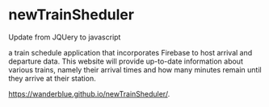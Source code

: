 # newTrainSheduler
Update from JQUery to javascript

a train schedule application that incorporates Firebase to host arrival and departure data. This website will provide up-to-date information about various trains, namely their arrival times and how many minutes remain until they arrive at their station.


https://wanderblue.github.io/newTrainSheduler/.
